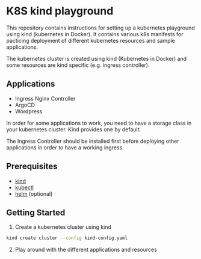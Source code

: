 # K8S kind playground

This repository contains instructions for setting up a kubernetes playground using kind (kubernetes in Docker). It contains various k8s manifests for pacticing deployment of different kubernetes resources and sample applications.

The kubernetes cluster is created using kind (Kubernetes in Docker) and some resources are kind specific (e.g. ingress controller).

## Applications

- Ingress Nginx Controller
- ArgoCD
- Wordpress

In order for some applications to work, you need to have a storage class in your kubernetes cluster. Kind provides one by default.

The Ingress Controller should be installed first before deploying other applications in order to have a working ingress.

## Prerequisites

- [kind](https://kind.sigs.k8s.io/docs/user/quick-start/)
- [kubectl](https://kubernetes.io/docs/tasks/tools/install-kubectl/)
- [helm](https://helm.sh/docs/intro/install/) (optional)

## Getting Started

1. Create a kubernetes cluster using kind

```bash
kind create cluster --config kind-config.yaml
```

2. Play around with the different applications and resources